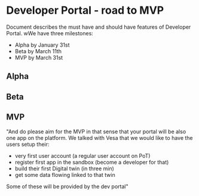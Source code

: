 # Developer Portal - road to MVP

Document describes the must have and should have features of Developer Portal. wWe have three milestones:  

* Alpha by January 31st
* Beta by March 11th
* MVP by March 31st

## Alpha


## Beta


## MVP 

"And do please aim for the MVP in that sense that your portal will be also one app on the platform. We talked with Vesa that we would like to have the users setup their:
- very first user account (a regular user account on PoT)
- register first app in the sandbox (become a developer for that)
- build their first Digital twin (in three min)
- get some data flowing linked to that twin

Some of these will be provided by the dev portal"
